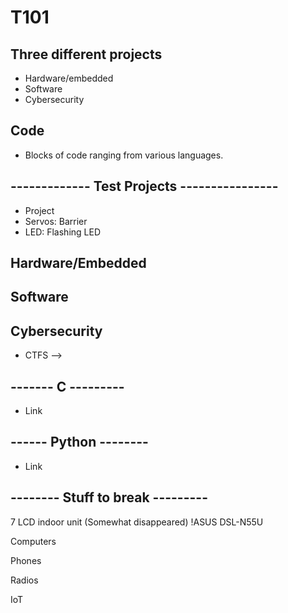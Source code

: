 # T101

## Three different projects
- Hardware/embedded
- Software
- Cybersecurity

## Code
- Blocks of code ranging from various languages.

## ------------- Test Projects ----------------
- Project
- Servos: Barrier
- LED: Flashing LED

## Hardware/Embedded

## Software

## Cybersecurity
- CTFS -->


## ------- C ---------
- Link

## ------ Python --------
- Link

## -------- Stuff to break ---------
7 LCD indoor unit (Somewhat disappeared)
!ASUS DSL-N55U

Computers

Phones

Radios

IoT
